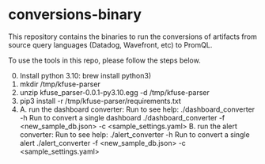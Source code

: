 # conversions-binary

This repository contains the binaries to run the conversions of artifacts from source query languages (Datadog, Wavefront, etc) to PromQL.

To use the tools in this repo, please follow the steps below.

0. Install python 3.10: brew install python3)
1. mkdir /tmp/kfuse-parser
2. unzip kfuse_parser-0.0.1-py3.10.egg -d /tmp/kfuse-parser
3. pip3 install -r /tmp/kfuse-parser/requirements.txt
4. 
   A. 
      run the dashboard converter:
      Run to see help:
      ./dashboard_converter -h
      Run to convert a single dashboard
      ./dashboard_converter -f <new_sample_db.json> -c <sample_settings.yaml>
   B.
      run the alert converter:
      Run to see help:
      ./alert_converter -h
      Run to convert a single alert
      ./alert_converter -f <new_sample_db.json> -c <sample_settings.yaml>

